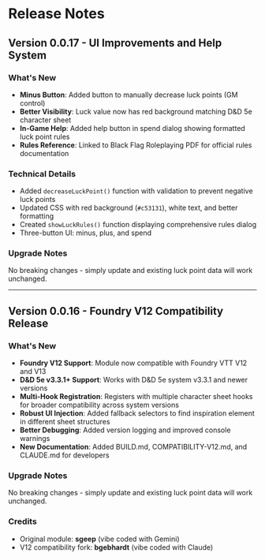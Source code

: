 # Release Notes

## Version 0.0.17 - UI Improvements and Help System

### What's New

- **Minus Button**: Added button to manually decrease luck points (GM control)
- **Better Visibility**: Luck value now has red background matching D&D 5e character sheet
- **In-Game Help**: Added help button in spend dialog showing formatted luck point rules
- **Rules Reference**: Linked to Black Flag Roleplaying PDF for official rules documentation

### Technical Details

- Added `decreaseLuckPoint()` function with validation to prevent negative luck points
- Updated CSS with red background (`#c53131`), white text, and better formatting
- Created `showLuckRules()` function displaying comprehensive rules dialog
- Three-button UI: minus, plus, and spend

### Upgrade Notes

No breaking changes - simply update and existing luck point data will work unchanged.

---

## Version 0.0.16 - Foundry V12 Compatibility Release

### What's New

- **Foundry V12 Support**: Module now compatible with Foundry VTT V12 and V13
- **D&D 5e v3.3.1+ Support**: Works with D&D 5e system v3.3.1 and newer versions
- **Multi-Hook Registration**: Registers with multiple character sheet hooks for broader compatibility across system versions
- **Robust UI Injection**: Added fallback selectors to find inspiration element in different sheet structures
- **Better Debugging**: Added version logging and improved console warnings
- **New Documentation**: Added BUILD.md, COMPATIBILITY-V12.md, and CLAUDE.md for developers

### Upgrade Notes

No breaking changes - simply update and existing luck point data will work unchanged.

### Credits

- Original module: **sgeep** (vibe coded with Gemini)
- V12 compatibility fork: **bgebhardt** (vibe coded with Claude)

